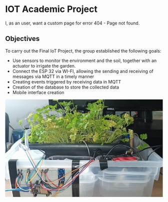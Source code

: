 # IOT Academic Project

I, as an user, want a custom page for error 404 - Page not found.

## Objectives

To carry out the Final IoT Project, the group established the following goals:

* Use sensors to monitor the environment and the soil, together with an actuator to irrigate the garden.
* Connect the ESP 32 via WI-FI, allowing the sending and receiving of messages via MQTT in a timely manner
* Creating events triggered by receiving data in MQTT
* Creation of the database to store the collected data
* Mobile interface creation


<img src="content/img1.png">

